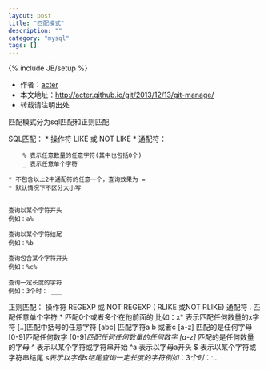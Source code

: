 ```yaml
---
layout: post
title: "匹配模式"
description: ""
category: "mysql"
tags: []
---
```

{% include JB/setup %}
* 作者：[acter](https://github.com/acter)
* 本文地址：http://acter.github.io/git/2013/12/13/git-manage/
* 转载请注明出处

匹配模式分为sql匹配和正则匹配

	
SQL匹配：
	* 操作符 LIKE 或  NOT LIKE
	* 通配符：
		
		% 表示任意数量的任意字符(其中也包括0个)
		_ 表示任意单个字符

	* 不包含以上2中通配符的任意一个，查询效果为 = 
	* 默认情况下不区分大小写


	查询以某个字符开头
	例如：a%

	查询以某个字符结尾
	例如：%b

	查询包含某个字符开头
	例如：%c%

	查询一定长度的字符
	例如：3个时： ___
正则匹配：
操作符
	REGEXP 或 NOT REGEXP ( RLIKE 或NOT RLIKE)
通配符
	. 匹配任意单个字符
	* 匹配0个或者多个在他前面的
		比如：x* 表示匹配任何数量的x字符
		[..]匹配中括号的任意字符
			[abc] 匹配字符a b 或者c
			[a-z] 匹配的是任何字母
			[0-9]匹配任何数字
			[0-9]*匹配任何任何数量的任何数字
			[a-z]* 匹配的是任何数量的字母
	^ 表示以某个字符或字符串开始
		^a 表示以字母a开头
	$ 表示以某个字符或字符串结尾
		s$表示以字母s结尾
	查询一定长度的字符
	例如：3个时： ^...$
